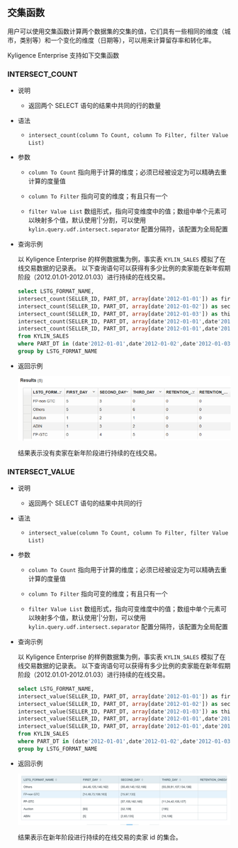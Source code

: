 ## 交集函数

用户可以使用交集函数计算两个数据集的交集的值，它们具有一些相同的维度（城市，类别等）和一个变化的维度（日期等），可以用来计算留存率和转化率。

Kyligence Enterprise 支持如下交集函数



### INTERSECT_COUNT

- 说明

  - 返回两个 SELECT 语句的结果中共同的行的数量

- 语法

  - `intersect_count(column To Count, column To Filter, filter Value List)`

- 参数

  - `column To Count` 指向用于计算的维度；必须已经被设定为可以精确去重计算的度量值
  - `column To Filter` 指向可变的维度；有且只有一个

  - `filter Value List` 数组形式，指向可变维度中的值；数组中单个元素可以映射多个值，默认使用'|'分割，可以使用 `kylin.query.udf.intersect.separator` 配置分隔符，该配置为全局配置

- 查询示例

  以 Kyligence Enterprise 的样例数据集为例，事实表 `KYLIN_SALES`  模拟了在线交易数据的记录表。
以下查询语句可以获得有多少比例的卖家能在新年假期阶段（2012.01.01-2012.01.03）进行持续的在线交易。

  ```sql
  select LSTG_FORMAT_NAME,
  intersect_count(SELLER_ID, PART_DT, array[date'2012-01-01']) as first_day,
  intersect_count(SELLER_ID, PART_DT, array[date'2012-01-02']) as second_day,
  intersect_count(SELLER_ID, PART_DT, array[date'2012-01-03']) as third_day,
  intersect_count(SELLER_ID, PART_DT, array[date'2012-01-01',date'2012-01-02']) as retention_oneday, 
  intersect_count(SELLER_ID, PART_DT, array[date'2012-01-01',date'2012-01-02',date'2012-01-03']) as retention_twoday 
  from KYLIN_SALES
  where PART_DT in (date'2012-01-01',date'2012-01-02',date'2012-01-03')
  group by LSTG_FORMAT_NAME
  ```

- 返回示例

  ![](images/intersect_count.1.png)
  
  结果表示没有卖家在新年阶段进行持续的在线交易。
  
### INTERSECT_VALUE

- 说明

  - 返回两个 SELECT 语句的结果中共同的行

- 语法

  - `intersect_value(column To Count, column To Filter, filter Value List)`

- 参数

  - `column To Count` 指向用于计算的维度；必须已经被设定为可以精确去重计算的度量值
  - `column To Filter` 指向可变的维度；有且只有一个

  - `filter Value List` 数组形式，指向可变维度中的值；数组中单个元素可以映射多个值，默认使用'|'分割，可以使用 `kylin.query.udf.intersect.separator` 配置分隔符，该配置为全局配置

- 查询示例

  以 Kyligence Enterprise 的样例数据集为例，事实表 `KYLIN_SALES`  模拟了在线交易数据的记录表。
以下查询语句可以获得有多少比例的卖家能在新年假期阶段（2012.01.01-2012.01.03）进行持续的在线交易。

  ```sql
  select LSTG_FORMAT_NAME,
  intersect_value(SELLER_ID, PART_DT, array[date'2012-01-01']) as first_day,
  intersect_value(SELLER_ID, PART_DT, array[date'2012-01-02']) as second_day,
  intersect_value(SELLER_ID, PART_DT, array[date'2012-01-03']) as third_day,
  intersect_value(SELLER_ID, PART_DT, array[date'2012-01-01',date'2012-01-02']) as retention_oneday, 
  intersect_value(SELLER_ID, PART_DT, array[date'2012-01-01',date'2012-01-02',date'2012-01-03']) as retention_twoday 
  from KYLIN_SALES
  where PART_DT in (date'2012-01-01',date'2012-01-02',date'2012-01-03')
  group by LSTG_FORMAT_NAME
  ```

- 返回示例

  ![](images/intersect_value.1.png)
  
  结果表示在新年阶段进行持续的在线交易的卖家 id 的集合。


